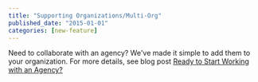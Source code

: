 ```yaml
---
title: "Supporting Organizations/Multi-Org"
published_date: "2015-01-01"
categories: [new-feature]
---
```

Need to collaborate with an agency? We've made it simple to add them to your organization. For more details, see blog post [Ready to Start Working with an Agency?](https://www.getpantheon.com/blog/ready-start-working-agency-thats-now-incredibly-simple)

